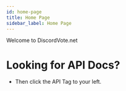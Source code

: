 ```yaml
---
id: home-page
title: Home Page
sidebar_label: Home Page
---
```


Welcome to DiscordVote.net

# Looking for API Docs?
- Then click the API Tag to your left.